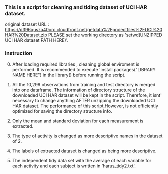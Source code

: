 ### This is a script for cleaning and tiding dataset of UCI HAR dataset.
original dataset URL : https://d396qusza40orc.cloudfront.net/getdata%2Fprojectfiles%2FUCI%20HAR%20Dataset.zip
PLEASE set the working directory as 'setwd(UNZIPPED UCI HAR dataset PATH HERE)'.

### Instruction
0. After loading required libraries , cleaning global enviroment is performed.
 It is recommended to execute 'install.packages("LIBRARY NAME HERE") in the library() before running the script.

1. All the 10,299 observations from training and test directory is merged into one dataframe.
 The information of directory structure of the downloaded UCI HAR dataset will be kept in the script.
 Therefore, it isnt' necessary to change anything AFTER unzipping the downloaded UCI HAR dataset.
 The performance of this script,However, is not efficiently optimized for saving the directory structure info. 

2. Only the mean and standard deviation for each measurement is extracted.
3. The type of activity is changed as more descriptive names in the dataset of 2.
4. The labels of extracted dataset is changed as being more descriptive.
5. The independent tidy data set with the average of each variable for each activity and each subject is written in 'harus_tidy2.txt'.

